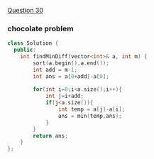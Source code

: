 <a href="https://practice.geeksforgeeks.org/problems/chocolate-distribution-problem/0">Question 30</a>

### chocolate problem 

```cpp
class Solution {
  public:
    int findMinDiff(vector<int>& a, int m) {
        sort(a.begin(),a.end());
        int add = m-1;
        int ans = a[0+add]-a[0];
        
        for(int i=0;i<a.size();i++){
            int j=i+add;
            if(j<a.size()){
                int temp = a[j]-a[i];
                ans = min(temp,ans);
            }
        }
        return ans;
    }
};
```